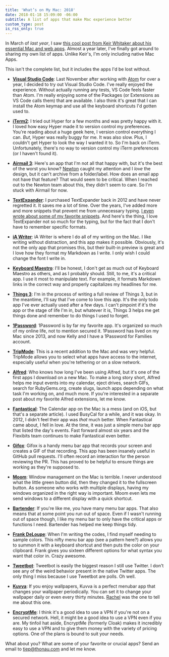 ```yaml
---
title: 'What’s on My Mac: 2018'
date: 2018-01-18 15:09:00 -06:00
subtitle: A list of apps that make Mac experience better
custom_type: post
is_rss_only: true
---
```


In March of *last year*, I saw [this cool post from Keir Whitaker about his essential Mac and web apps](https://keirwhitaker.com/blog/essential-mac-apps/). Almost a year later, I've finally got around to sharing my own list of apps. Unlike Keir's, I'm only including native Mac Apps.

This isn't the complete list, but it includes the apps I'd be lost without.

- [**Visual Studio Code**][5830-0001]:
Last November after working with [Atom][5830-0002] for over a year, I decided to try out Visual Studio Code. I've really enjoyed the experience. Without actually running any tests, VS Code feels faster than Atom. I'm really enjoying some of the Packages (or Extensions as VS Code calls them) that are available. I also think it's great that I can install the Atom keymap and use all the keyboard shortcuts I'd gotten used to. 

- [**iTerm2**][5830-0003]:
I tried out Hyper for a few months and was pretty happy with it. I loved how easy Hyper made it to version control my preferences. You're reading about a huge geek here, I version control everything I can. *But*, Hyper was really buggy for me. It was also slow. Plus, I couldn't get Hyper to look the way I wanted it to. So I'm back on iTerm. Unfortunately, there's no way to version control my iTerm preferences (or I haven't found it).

- [**Airmail 3**][5830-0004]:
Here's an app that I'm not all that happy with, but it's the best of the worst you know? [Newton](https://newtonhq.com/) caught my attention and I *love* the design, but it can't archive from a folder/label. How does an email app not have that feature? That would seem to be critical. When I reached out to the Newton team about this, they didn't seem to care. So I'm stuck with Airmail for now.

- [**TextExpander**][5830-0005]:
I purchased TextExpander back in 2012 and have never regretted it. It saves me a lot of time. Over the years, I've added more and more snippets that prevent me from unnecessary typing. [I even wrote about some of my favorite snippets](/2017/02/my-favorite-textexpander-snippets/). And here's the thing, I love TextExpander not so much for the typing, but for the fact that I don't have to remember specific formats.

- [**iA Writer**][5830-0006]:
iA Writer is where I do all of my writing on the Mac. I like writing without distraction, and this app makes it possible. Obviously, it's not the only app that promises this, but their built-in preview is great and I love how they format my Markdown as I write. I only wish I could change the font I write in.

- [**Keyboard Maestro**][5830-0007]:
I'll be honest, I don't get as much out of Keyboard Maestro as others, and as I probably should. Still, to me, it's a critical app. I use it most to manipulate text. For example, it formats Markdown links in the correct way and properly capitalizes my headlines for me. 

- [**Things 3**][5830-0008]:
I'm in the process of writing a full review of Things 3, but in the meantime, I'll say that I've come to love this app. It's the only todo app I've ever actually used after a few days. I can't pinpoint if it's the app or the stage of life I'm in, but whatever it is, Things 3 helps me get things done and remember to do things I used to forget.

- [**1Password**][5830-0009]:
1Password is by far my favorite app. It's organized so much of my online life, not to mention secured it. 1Password has lived on my Mac since 2013, and now Kelly and I have a 1Password for Families account.

- [**TripMode**][5830-0010]:
This is a recent addition to the Mac and was very helpful. TripMode allows you to select what apps have access to the internet, especially useful when you're tethering or on a slow network.

- [**Alfred**][5830-0011]:
Who knows how long I've been using Alfred, but it's one of the first apps I download on a new Mac. To make a long story short, Alfred helps me input events into my calendar, eject drives, search GIFs, search for RubyGems.org, create slugs, launch apps depending on what task I'm working on, and much more. If you're interested in a separate post about my favorite Alfred extensions, let me know.

- [**Fantastical**][5830-0012]:
The Calendar app on the Mac is a mess (and on iOS, but that's a separate article). I used BusyCal for a while, and it was okay. In 2012, I didn't feel their app was *that* much better. When Fantastical came about, I fell in love. At the time, it was just a simple menu bar app that listed the day's events. Fast forward almost six years and the Flexibits team continues to make Fantastical even better.

- [**Gifox**](https://gifox.io/):
Gifox is a handy menu bar app that records your screen and creates a GIF of that recording. This app has been insanely useful in GitHub pull requests. I'll often record an interaction for the person reviewing the PR. This has proved to be helpful to ensure things are working as they're supposed to.

- [**Moom**](https://manytricks.com/moom/):
Window management on the Mac is terrible. I never understood what the little green button did, then they changed it to the fullscreen button. As someone who works with multiple displays, having my windows organized in the right way is important. Moom even lets me send windows to a different display with a quick shortcut.

- [**Bartender**](https://www.macbartender.com/):
If you're like me, you have many menu bar apps. That also means that at some point you run out of space. Even if I wasn't running out of space though, I like my menu bar to only have the critical apps or functions I need. Bartender has helped me keep things tidy.

- [**Frank DeLoupe**](http://jumpzero.com/frank/):
When I'm writing the codes, I find myself needing to sample colors. This nifty menu bar app (see a pattern here?) allows you to summon it with a keyboard shortcut and then puts the color on your clipboard. Frank gives you sixteen different options for what syntax you want that color in. Crazy awesome.

- [**Tweetbot**](https://tapbots.com/tweetbot/mac/):
Tweetbot is easily the biggest reason I still use Twitter. I don't see any of the weird behavior present in the native Twitter apps. The only thing I miss because I use Tweetbot are polls. Oh well.

- [**Kuvva**](https://www.kuvva.com/):
If you enjoy wallpapers, Kuvva is a perfect menubar app that changes your wallpaper periodically. You can set it to change your wallpaper daily or even every thirty minutes. [Rachel](https://twitter.com/missrachilli) was the one to tell me about this one.

- [**EncryptMe**](https://encrypt.me/):
I think it's a good idea to use a VPN if you're not on a secured network. Hell, it might be a good idea to use a VPN even if you are. My tinfoil hat aside, EncryptMe (formerly Cloak) makes it incredibly easy to use a VPN and to give them money with the variety of pricing options. One of the plans is bound to suit your needs.

What about you? What are some of your favorite or crucial apps? Send an email to [tiep@thonau.com](mailto:tiep@thonau.com) and let me know.

[5830-0001]: https://code.visualstudio.com/
[5830-0002]: https://atom.io/
[5830-0003]: https://iterm2.com/
[5830-0004]: https://itunes.apple.com/us/app/airmail-3/id918858936?mt=12
[5830-0005]: https://smilesoftware.com/TextExpander
[5830-0006]: https://ia.net/writer/
[5830-0007]: https://www.keyboardmaestro.com/main/
[5830-0008]: https://culturedcode.com/things/
[5830-0009]: https://1password.com/
[5830-0010]: https://www.tripmode.ch/
[5830-0011]: https://www.alfredapp.com/
[5830-0012]: https://flexibits.com/fantastical
